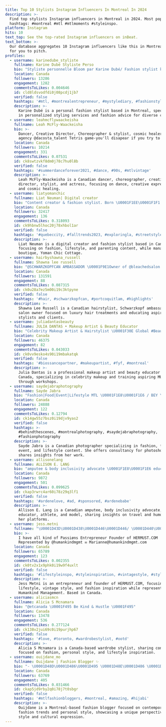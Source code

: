 ```yaml
---
title: Top 10 Stylists Instagram Influencers In Montreal In 2024
description: >-
  Find top stylists Instagram influencers in Montreal in 2024. Most popular
  hashtags: #montreal #mtl #mtlmoments #styleinspo.
platform: Instagram
hits: 10
text_top: See the top-rated Instagram influencers on inBeat.
text_bottom: >-
  Our database aggregates 10 Instagram influencers like this in Montreal, Canada
  for you to pitch.
profiles:
  - username: karinedube_styliste
    fullname: Karine Dubé Styliste Perso
    bio: "Styliste personnelle Bloom par Karine Dubé/ Fashion stylist karine@bloomkd.com \U0001F4CD Montreal karine@bloomkd.com"
    location: Canada
    followers: 13286
    engagement: 1282
    commentsToLikes: 0.004646
    id: cld8ldsvodfdi0j08pcdj1jb7
    verified: false
    hashtags: '#mtl, #montrealentrepreneur, #mystylediary, #fashionstylist'
    description: >-
      Karine Dubé is a personal fashion stylist based in Montreal, specializing
      in personalized styling services and fashion advice for diverse clients.
  - username: leahmcflywaackeisha
    fullname: Leah McFly-Waackeisha
    bio: >-
      Dancer, Creative Director, Choreographer & stylist, cosmic healer, actress
      agency @dacosta_talent Tetris game-you'll disapear if you try to FIT IN
    location: Canada
    followers: 10214
    engagement: 331
    commentsToLikes: 0.07531
    id: ck8swtzvkf8dm0j78c7hu0l8b
    verified: false
    hashtags: '#summerdanceforever2021, #dance, #90s, #mtlvintage'
    description: >-
      Leah McFly-Waackeisha is a Canadian dancer, choreographer, creative
      director, stylist, and actress, focusing on dance, creative expression,
      and cosmic healing.
  - username: liatyomanchic
    fullname: Liat Neuman| Digital creator
    bio: "Content creator & fashion stylist. Born \U0001F1EE\U0001F1F1 live \U0001F1E8\U0001F1E6 mom to autistic boy and basketball player Owner of @yomanchiccottage \U0001F3E1 Tiktok: @liatyomanchic"
    location: Canada
    followers: 32417
    engagement: 136
    commentsToLikes: 0.318093
    id: ck9hbnw5lhoc20j78xhbol1ar
    verified: false
    hashtags: '#quebeccity, #falltrends2023, #exploringla, #streetstyleinspo'
    description: >-
      Liat Neuman is a digital creator and fashion stylist based in Canada,
      focusing on fashion, lifestyle, and parenting content, while managing her
      boutique, Yoman Chic Cottage.
  - username: hairbyshawna_russell
    fullname: Shawna lee russell
    bio: "@SCHWARZKOPFCAN AMBASSADOR \U0001F9E1Owner of @bleachedsalon where beauty meets luxury \U0001F90DMentoring new Stylists & educating clients"
    location: Canada
    followers: 131591
    engagement: 88
    commentsToLikes: 0.087315
    id: ck0u28a7ez5m00i19c3ktpyne
    verified: false
    hashtags: '#hair, #schwarzkopfcan, #portcoquitlam, #highlights'
    description: >-
      Shawna Lee Russell is a Canadian hairstylist, Schwarzkopf ambassador, and
      salon owner focused on luxury hair treatments and educating aspiring
      stylists and clients.
  - username: juliadantasbeauty
    fullname: JULIA DANTAS • Makeup Artist & Beauty Educator
    bio: "Celebrity Makeup Artist & Hairstylist \U0001F30E Global #BeautyEducator \U0001F484I Train & Certify MUA’s \U0001F3A8 Makeup Workshop [July 25-27] \U0001F1E8\U0001F1E6 ✨@juliadantasbeautyacademy"
    location: Canada
    followers: 46375
    engagement: 82
    commentsToLikes: 0.043033
    id: ck0vv9esko4s90i19mbakatqk
    verified: false
    hashtags: '#biossancepartner, #makeupartist, #fyf, #montreal'
    description: >-
      Julia Dantas is a professional makeup artist and beauty educator based in
      Canada, specializing in celebrity makeup and training aspiring MUAs
      through workshops.
  - username: saydejabraphotography
    fullname: Sayde Jabra
    bio: "Fashion|Food|Event|Lifestyle MTL \U0001F1E8\U0001F1E6 / BEY \U0001F1F1\U0001F1E7 \U0001F4E9 saydejabra@gmail.com \U0001F369 @sissitable \U0001F942@sissifilms Isaiah 60:22 Book a Free Photoshoot Consultancy ⬇️"
    location: Canada
    followers: 24888
    engagement: 122
    commentsToLikes: 0.12794
    id: ck14gw55z7bsz0i19djv9yas2
    verified: false
    hashtags: >-
      #behindthescenes, #montrealphotography, #saydejabraphotography,
      #fashionphotography
    description: >-
      Sayde Jabra is a Canadian photographer specializing in fashion, food,
      event, and lifestyle content. She offers consultancy for photoshoots and
      shares insights from her work.
  - username: allisonelang
    fullname: ALLISON E. LANG
    bio: "amputee & body inclusivity advocate \U0001F1E8\U0001F1E6 educator | athlete | model | traveler | jokester rep by @agencelasuite \U00016925 mtl subscribe to my YouTube⤵"
    location: Canada
    followers: 9872
    engagement: 501
    commentsToLikes: 0.099625
    id: ckap3rwrc4ar60i78z29q3lf1
    verified: false
    hashtags: '#ardenelove, #ad, #sponsored, #ardenebabe'
    description: >-
      Allison E. Lang is a Canadian amputee, body inclusivity advocate,
      educator, athlete, and model, sharing insights on travel and humor through
      her platforms.
  - username: jess.metni
    fullname: "\U0001D43D\U0001D438\U0001D446\U0001D446/ \U0001D440\U0001D438\U0001D447\U0001D441\U0001D43C"
    bio: >-
      I have all kind of Passiøns Entrepreneur Founder of HERMUST.COM
      Represented by @humankindmgmt ✉️ Marianne@humankindmgmt.com
    location: Canada
    followers: 65789
    engagement: 123
    commentsToLikes: 0.002355
    id: ck0tv2x1x9phk0i19w9f4uxlt
    verified: false
    hashtags: '#lifestyleinspo, #styleinspiration, #vintagestyle, #styleblogger'
    description: >-
      Jess Metni is an entrepreneur and founder of HERMUST.COM, focusing on
      lifestyle, vintage style, and fashion inspiration while representing
      Humankind Management. Based in Canada.
  - username: aliciasmcn
    fullname: Alicia S Mcnamara
    bio: "@etcanada \U0001F495 Be Kind & Hustle \U0001F495"
    location: Canada
    followers: 13478
    engagement: 536
    commentsToLikes: 0.277124
    id: ck138v2jui69c0i19purjhp67
    verified: false
    hashtags: '#love, #toronto, #wardrobestylist, #ootd'
    description: >-
      Alicia S Mcnamara is a Canada-based wardrobe stylist, sharing content
      focused on fashion, personal style, and lifestyle inspiration.
  - username: ouijdane_mo
    fullname: Ouijdane | Fashion Blogger ✨
    bio: "- \U0001D48D\U0001D486\U0001D495 \U0001D48E\U0001D486 \U0001D493\U0001D486\U0001D48E\U0001D48A\U0001D48F\U0001D485 \U0001D49A\U0001D490\U0001D496 \U0001F54A️ - \U0001D495\U0001D489\U0001D48A\U0001D494 \U0001D48A\U0001D494 \U0001D48E\U0001D49A \U0001D490\U0001D48F\U0001D48D\U0001D49A \U0001D482\U0001D484\U0001D484\U0001D490\U0001D496\U0001D48F\U0001D495 \U0001F64C\U0001F3FB -\U0001F4CD\U0001D48E\U0001D490\U0001D48F\U0001D495\U0001D493\U0001D486́\U0001D482\U0001D48D, \U0001D484\U0001D482\U0001D48F\U0001D482\U0001D485\U0001D482 \U0001F1E8\U0001F1E6 - \U0001D484\U0001D490\U0001D48D\U0001D48D\U0001D482\U0001D483 \U0001F4E9: Mamouniouijdane@gmail.com"
    location: Canada
    followers: 63769
    engagement: 405
    commentsToLikes: 0.031466
    id: ckap5jd9rby2q0i78j7t0sbgr
    verified: false
    hashtags: '#mtlfashionbloggers, #montreal, #amazing, #hijabi'
    description: >-
      Ouijdane is a Montreal-based fashion blogger focused on contemporary
      fashion trends and personal style, showcasing a unique perspective on
      style and cultural expression.
---
```


